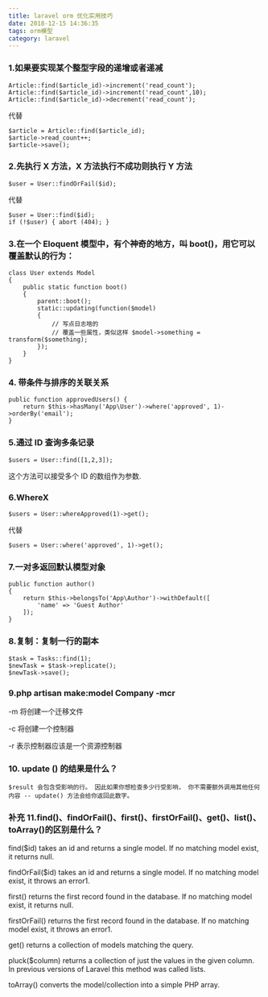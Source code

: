 ```yaml
---
title: laravel orm 优化实用技巧
date: 2018-12-15 14:36:35
tags: orm模型
category: laravel
---
```


### 1.如果要实现某个整型字段的递增或者递减

```
Article::find($article_id)->increment('read_count');
Article::find($article_id)->increment('read_count',10);
Article::find($article_id)->decrement('read_count');
```

代替

```
$article = Article::find($article_id);
$article->read_count++;
$article->save();
```

### 2.先执行 X 方法，X 方法执行不成功则执行 Y 方法

```
$user = User::findOrFail($id);
```

代替

```
$user = User::find($id);
if (!$user) { abort (404); }
```

### 3.在一个 Eloquent 模型中，有个神奇的地方，叫 boot()，用它可以覆盖默认的行为：

```
class User extends Model
{
    public static function boot()
    {
        parent::boot();
        static::updating(function($model)
        {
            // 写点日志啥的
            // 覆盖一些属性，类似这样 $model->something = transform($something);
        });
    }
}
```

### 4. 带条件与排序的关联关系

```
public function approvedUsers() {
    return $this->hasMany('App\User')->where('approved', 1)->orderBy('email');
}
```

### 5.通过 ID 查询多条记录

```
$users = User::find([1,2,3]);
```

这个方法可以接受多个 ID 的数组作为参数.

### 6.WhereX

```
$users = User::whereApproved(1)->get();
```

代替

```
$users = User::where('approved', 1)->get();
```

### 7.一对多返回默认模型对象

```
public function author()
{
    return $this->belongsTo('App\Author')->withDefault([
        'name' => 'Guest Author'
    ]);
}
```

### 8.复制：复制一行的副本

```
$task = Tasks::find(1);
$newTask = $task->replicate();
$newTask->save();
```

### 9.php artisan make:model Company -mcr

-m 将创建一个迁移文件

-c 将创建一个控制器

-r 表示控制器应该是一个资源控制器

### 10. update () 的结果是什么？

```
$result 会包含受影响的行。 因此如果你想检查多少行受影响， 你不需要额外调用其他任何内容 -- update() 方法会给你返回此数字。

```

### 补充 11.find()、findOrFail()、first()、firstOrFail()、get()、list()、toArray()的区别是什么？

find(\$id) takes an id and returns a single model. If no matching model exist, it returns null.

findOrFail(\$id) takes an id and returns a single model. If no matching model exist, it throws an error1.

first() returns the first record found in the database. If no matching model exist, it returns null.

firstOrFail() returns the first record found in the database. If no matching model exist, it throws an error1.

get() returns a collection of models matching the query.

pluck(\$column) returns a collection of just the values in the given column. In previous versions of Laravel this method was called lists.

toArray() converts the model/collection into a simple PHP array.

